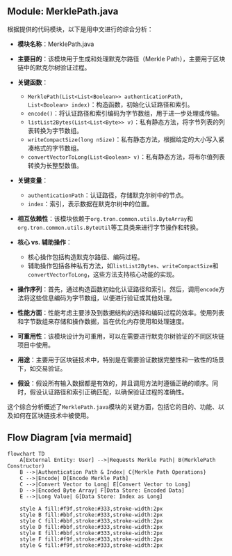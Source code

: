 ## Module: MerklePath.java
根据提供的代码模块，以下是用中文进行的综合分析：

- **模块名称**：MerklePath.java

- **主要目的**：该模块用于生成和处理默克尔路径（Merkle Path），主要用于区块链中的默克尔树验证过程。

- **关键函数**：
  - `MerklePath(List<List<Boolean>> authenticationPath, List<Boolean> index)`：构造函数，初始化认证路径和索引。
  - `encode()`：将认证路径和索引编码为字节数组，用于进一步处理或传输。
  - `listList2Bytes(List<List<Byte>> v)`：私有静态方法，将字节列表的列表转换为字节数组。
  - `writeCompactSize(long nSize)`：私有静态方法，根据给定的大小写入紧凑格式的字节数组。
  - `convertVectorToLong(List<Boolean> v)`：私有静态方法，将布尔值列表转换为长整型数值。

- **关键变量**：
  - `authenticationPath`：认证路径，存储默克尔树中的节点。
  - `index`：索引，表示数据在默克尔树中的位置。

- **相互依赖性**：该模块依赖于`org.tron.common.utils.ByteArray`和`org.tron.common.utils.ByteUtil`等工具类来进行字节操作和转换。

- **核心 vs. 辅助操作**：
  - 核心操作包括构造默克尔路径、编码过程。
  - 辅助操作包括各种私有方法，如`listList2Bytes`、`writeCompactSize`和`convertVectorToLong`，这些方法支持核心功能的实现。

- **操作序列**：首先，通过构造函数初始化认证路径和索引。然后，调用`encode`方法将这些信息编码为字节数组，以便进行验证或其他处理。

- **性能方面**：性能考虑主要涉及到数据结构的选择和编码过程的效率。使用列表和字节数组来存储和操作数据，旨在优化内存使用和处理速度。

- **可重用性**：该模块设计为可重用，可以在需要进行默克尔树验证的不同区块链项目中使用。

- **用途**：主要用于区块链技术中，特别是在需要验证数据完整性和一致性的场景下，如交易验证。

- **假设**：假设所有输入数据都是有效的，并且调用方法时遵循正确的顺序。同时，假设认证路径和索引正确匹配，以确保验证过程的准确性。

这个综合分析概述了`MerklePath.java`模块的关键方面，包括它的目的、功能、以及如何在区块链技术中被使用。
## Flow Diagram [via mermaid]
```mermaid
flowchart TD
    A[External Entity: User] -->|Requests Merkle Path| B(MerklePath Constructor)
    B -->|Authentication Path & Index| C{Merkle Path Operations}
    C -->|Encode| D[Encode Merkle Path]
    C -->|Convert Vector to Long| E[Convert Vector to Long]
    D -->|Encoded Byte Array| F[Data Store: Encoded Data]
    E -->|Long Value| G[Data Store: Index as Long]

    style A fill:#f9f,stroke:#333,stroke-width:2px
    style B fill:#bbf,stroke:#333,stroke-width:2px
    style C fill:#bbf,stroke:#333,stroke-width:2px
    style D fill:#bbf,stroke:#333,stroke-width:2px
    style E fill:#bbf,stroke:#333,stroke-width:2px
    style F fill:#f9f,stroke:#333,stroke-width:2px
    style G fill:#f9f,stroke:#333,stroke-width:2px
```
